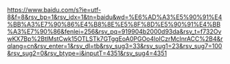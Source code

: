 https://www.baidu.com/s?ie=utf-8&f=8&rsv_bp=1&rsv_idx=1&tn=baidu&wd=%E6%AD%A3%E5%90%91%E4%BB%A3%E7%90%86%E4%B8%8E%E5%8F%8D%E5%90%91%E4%BB%A3%E7%90%86&fenlei=256&rsv_pq=919904b2000d93da&rsv_t=f732OvwKX7Bp%2BtlMstCwk15OTLSTk7GTggEoA0PGOo4loICzrMcInrACC%2B4&rqlang=cn&rsv_enter=1&rsv_dl=tb&rsv_sug3=33&rsv_sug1=23&rsv_sug7=100&rsv_sug2=0&rsv_btype=i&inputT=4351&rsv_sug4=4351